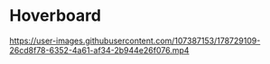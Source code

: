 # Hoverboard


https://user-images.githubusercontent.com/107387153/178729109-26cd8f78-6352-4a61-af34-2b944e26f076.mp4

